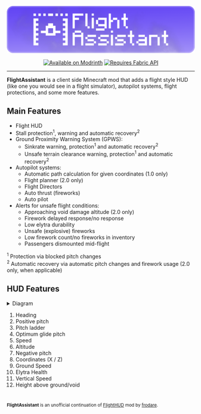 <p align=center>
    <img src="images/logo.png">
</p>

<p align=center>
    <a href="https://modrinth.com/mod/flightassistant">
        <img src="https://cdn.jsdelivr.net/npm/@intergrav/devins-badges@3.1.2/assets/cozy/available/modrinth_vector.svg"
            alt="Available on Modrinth"></img></a>
    <a href="https://modrinth.com/mod/fabric-api/">
        <img src="https://cdn.jsdelivr.net/npm/@intergrav/devins-badges@3/assets/cozy/requires/fabric-api_vector.svg"
            alt="Requires Fabric API"></img></a>
    <!-- uncomment if Forge version is released (https://github.com/Octol1ttle/FlightAssistant/pull/2#discussion_r1370700775)
    <a href="https://modrinth.com/mod/flightassistant/versions?l=forge">
        <img src="https://cdn.jsdelivr.net/npm/@intergrav/devins-badges@3.1.2/assets/cozy/supported/forge_vector.svg"
            alt="Available for Forge"></img></a>
    -->
</p>

---

**FlightAssistant** is a client side Minecraft mod that adds a flight style HUD
(like one you would see in a flight simulator), autopilot systems, flight protections, and some more features.

## Main Features

- Flight HUD
- Stall protection<sup>1</sup>, warning and automatic recovery<sup>2</sup>
- Ground Proximity Warning System (GPWS):
  - Sinkrate warning, protection<sup>1</sup> and automatic recovery<sup>2</sup>
  - Unsafe terrain clearance warning, protection<sup>1</sup> and automatic recovery<sup>2</sup>
- Autopilot systems:
  - Automatic path calculation for given coordinates (1.0 only)
  - Flight planner (2.0 only)
  - Flight Directors
  - Auto thrust (fireworks)
  - Auto pilot
- Alerts for unsafe flight conditions:
  - Approaching void damage altitude (2.0 only)
  - Firework delayed response/no response
  - Low elytra durability
  - Unsafe (explosive) fireworks
  - Low firework count/no fireworks in inventory
  - Passengers dismounted mid-flight

<sup>1</sup> Protection via blocked pitch changes<br>
<sup>2</sup> Automatic recovery via automatic pitch changes and firework usage (2.0 only, when applicable)

## HUD Features

<details>
    <summary>Diagram</summary>
    <img src="images/diagram.png"></img>
</details>

1. Heading
2. Positive pitch
3. Pitch ladder
4. Optimum glide pitch
5. Speed
6. Altitude
7. Negative pitch
8. Coordinates (X / Z)
9. Ground Speed
10. Elytra Health
11. Vertical Speed
12. Height above ground/void

#
<sup><b>FlightAssistant</b> is an unofficial continuation of <a href="https://github.com/frodare/FlightHud">FlightHUD</a> mod by <a href="https://github.com/frodare">frodare</a>.</sup>
